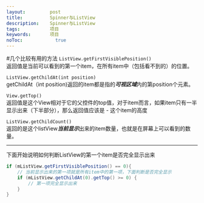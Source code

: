 ```yaml
---
layout:         post
title:          Spinner与ListView
description:    Spinner与ListView
tags:           项目
keywords:       项目
noToc: 			  true
---
```



#几个比较有用的方法
`ListView.getFirstVisiblePosition()`    
返回值是当前可以看到的第一个item，在所有item中（包括看不到的）的位置。

`ListView.getChildAt(int position)`    
getChildAt（int position)返回的item都是指的***可视区域***内的第position个元素。

`View.getTop()`    
返回值是这个View相对于它的父控件的top值，对于item而言，如果item只有一半显示出来（下半部分），那么返回值应该是 - 这个item的高度

`ListView.getChildCount()`    
返回的是这个listView***当前显示***出来的item数量，也就是在屏幕上可以看到的数量。



----

下面开始说明如何判断ListView的第一个item是否完全显示出来

```Java
if (mListView.getFirstVisiblePosition() == 0){  
    // 当前显示出来的第一项就是所有item中的第一项，下面判断是否完全显示  
    if (mListView.getChildAt(0).getTop() >= 0) {  
        // 第一项完全显示出来  
    }  
}  
```

